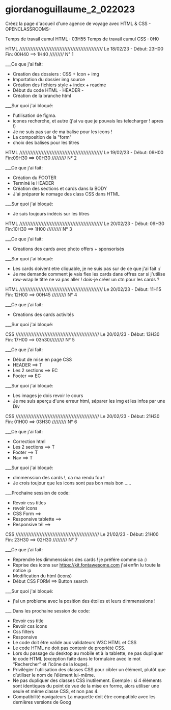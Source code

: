 # giordanoguillaume_2_022023

Créez la page d'accueil d'une agence de voyage avec HTML &amp; CSS - OPENCLASSROOMS-

Temps de travail cumul HTML : 03H55
Temps de travail cumul CSS : 0H0

HTML //////////////////////////////////////////////////// Le 18/02/23 - Début: 23H00 Fin: 00H40 ==> 1H40 ///////// N° 1

\_\_\_Ce que j'ai fait:

- Creation des dossiers : CSS + Icon + img
- Importation du dossier img source
- Création des fichiers style + index + readme
- Début du code HTML - HEADER -
- Création de la branche html

\_\_\_Sur quoi j'ai bloqué:

- l'utilisation de figma.
- icones recherche, et autre (j'ai vu que je pouvais les telecharger ! apres !)
- Je ne suis pas sur de ma balise pour les icons !
- La composition de la "form"
- choix des balises pour les titres

HTML //////////////////////////////////////////////////// Le 19/02/23 - Début: 09H00 Fin:09H30 ==> 00H30 ///////// N° 2

\_\_\_Ce que j'ai fait:

- Création du FOOTER
- Terminé le HEADER
- Création des sections et cards dans la BODY
- J'ai préparer le nomage des class CSS dans HTML

\_\_\_Sur quoi j'ai bloqué:

- Je suis toujours indécis sur les titres

HTML //////////////////////////////////////////////////// Le 20/02/23 - Début: 09H30 Fin:10H30 ==> 1H00 ///////// N° 3

\_\_\_Ce que j'ai fait:

- Creations des cards avec photo offers + sponsorisés

\_\_\_Sur quoi j'ai bloqué:

- Les cards doivent etre cliquable, je ne suis pas sur de ce que j'ai fait :/
- Je me demande comment je vais flex les cards dans offres car si j'utilise row-wrap le titre ne va pas aller ! dois-je créer un ctn pour les cards ?

HTML //////////////////////////////////////////////////// Le 20/02/23 - Début: 11H15 Fin: 12H00 ==> 00H45 ///////// N° 4

\_\_\_Ce que j'ai fait:

- Creations des cards activités

\_\_\_Sur quoi j'ai bloqué:

CSS //////////////////////////////////////////////////// Le 20/02/23 - Début: 13H30 Fin: 17H00 ==> 03h30///////// N° 5

\_\_\_Ce que j'ai fait:

- Début de mise en page CSS
- HEADER ==> T
- Les 2 sections ==> EC
- Footer ==> EC

\_\_\_Sur quoi j'ai bloqué:

- Les images je dois revoir le cours
- Je me suis aperçu d'une erreur html, séparer les img et les infos par une Div

CSS //////////////////////////////////////////////////// Le 20/02/23 - Début: 21H30 Fin: 01H00 ==> 03H30 ///////// N° 6

\_\_\_Ce que j'ai fait:

- Correction html
- Les 2 sections ==> T
- Footer ==> T
- Nav ==> T

\_\_\_Sur quoi j'ai bloqué:

- dimmenssion des cards !, ca ma rendu fou !
- Je crois toujour que les icons sont pas bon mais bon .....

\_\_\_Prochaine session de code:

- Revoir css titles
- revoir icons
- CSS Form ==>
- Responsive tablette ==>
- Responsive tél ==>

CSS //////////////////////////////////////////////////// Le 21/02/23 - Début: 21H00 Fin: 23H30 ==> 02H30 ///////// N° 7

\_\_\_Ce que j'ai fait:

- Reprendre les dimmenssions des cards ! je préfére comme ca :)
- Reprise des icons sur https://kit.fontawesome.com j'ai enfin lu toute la notice :p
- Modification du html (icons)
- Début CSS FORM ==> Button search

\_\_\_Sur quoi j'ai bloqué:

- j'ai un probleme avec la position des étoiles et leurs dimmenssions !

\_\_\_ Dans les prochaine session de code:

- Revoir css title
- Revoir css icons
- Css filters
- Responsive
- Le code doit être valide aux validateurs W3C HTML et CSS
- Le code HTML ne doit pas contenir de propriété CSS.
- Lors du passage du desktop au mobile et à la tablette, ne pas dupliquer le code
  HTML (exception faite dans le formulaire avec le mot “Rechercher” et l’icône de la
  loupe).
- Privilégier l’utilisation des classes CSS pour cibler un élément, plutôt que d’utiliser
  le nom de l’élément lui-même.
- Ne pas dupliquer des classes CSS inutilement. Exemple : si 4 éléments sont
  identiques du point de vue de la mise en forme, alors utiliser une seule et même
  classe CSS, et non pas 4.
- Compatibilité navigateurs La maquette doit être compatible avec les dernières versions de Goog
